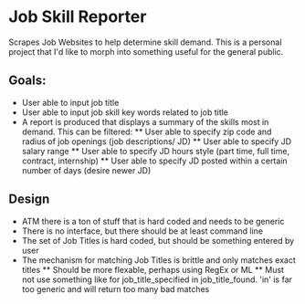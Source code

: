 # Job Skill Reporter
Scrapes Job Websites to help determine skill demand.
This is a personal project that I'd like to morph into something useful for the general public.

## Goals:
* User able to input job title
* User able to input job skill key words related to job title
* A report is produced that displays a summary of the skills most in demand.  This can be filtered: 
** User able to specify zip code and radius of job openings (job descriptions/ JD)
** User able to specify JD salary range
** User able to specify JD hours style (part time, full time, contract, internship)
** User able to specify JD posted within a certain number of days (desire newer JD)

## Design
* ATM there is a ton of stuff that is hard coded and needs to be generic
* There is no interface, but there should be at least command line
* The set of Job Titles is hard coded, but should be something entered by user
* The mechanism for matching Job Titles is brittle and only matches exact titles
** Should be more flexable, perhaps using RegEx or ML
** Must not use something like for job_title_specified in job_title_found.  'in' is far too generic and will return too many bad matches

